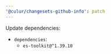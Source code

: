 ```yaml
---
'@culur/changesets-github-info': patch
---
```


Update dependencies:

- `dependencies`:
  - `es-toolkit@^1.39.10`
